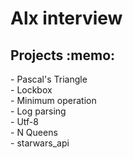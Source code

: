 <h1> Alx interview</h1>
<h2> Projects :memo: </h2>
- Pascal's Triangle <br>
- Lockbox<br>
- Minimum operation <br>
- Log parsing <br>
- Utf-8 <br>
- N Queens <br>
- starwars_api